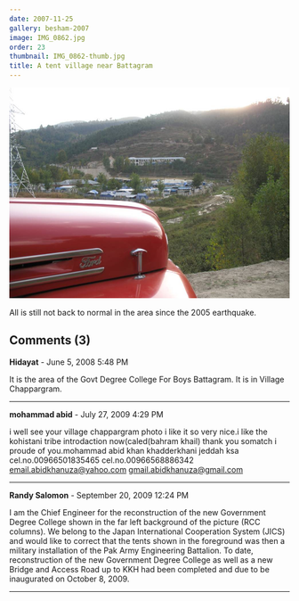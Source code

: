 ```yaml
---
date: 2007-11-25
gallery: besham-2007
image: IMG_0862.jpg
order: 23
thumbnail: IMG_0862-thumb.jpg
title: A tent village near Battagram
---
```


![A tent village near Battagram](./IMG_0862.jpg)

All is still not back to normal in the area since the 2005 earthquake.

<div id="comments">

## Comments (3)

**Hidayat** - June  5, 2008  5:48 PM

It is the area of the Govt Degree College For Boys Battagram. It is in Village Chappargram.

---

**mohammad abid** - July 27, 2009  4:29 PM

i well see your village chappargram photo i like it so very nice.i like the kohistani tribe introdaction now(caled(bahram khail) thank you somatch
i proude of you.mohammad abid khan khadderkhani jeddah ksa
cel.no.00966501835465
cel.no.00966568886342
email.abidkhanuza@yahoo.com
gmail.abidkhanuza@gmail.com

---

**Randy Salomon** - September 20, 2009 12:24 PM

I am the Chief Engineer for the reconstruction of the new Government Degree College shown in the far left background of the picture (RCC columns). We belong to the Japan International Cooperation System (JICS) and would like to correct that the tents shown in the
foreground was then a military installation of the Pak Army Engineering Battalion. To date, reconstruction of the new Government Degree College
as well as a new Bridge and Access Road up to KKH had been completed and due to be inaugurated on October 8, 2009.

---

</div>